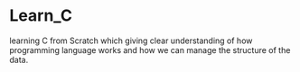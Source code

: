 # Learn_C
learning C from Scratch which giving clear understanding of how programming language works and how we can manage the structure of the data.
